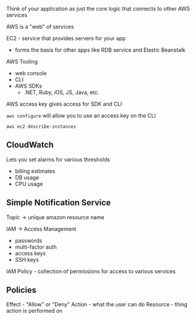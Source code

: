 Think of your application as just the core logic that connects to other AWS services

AWS is a "web" of services

EC2 - service that provides servers for your app
  - forms the basis for other apps like RDB service and Elastic Beanstalk

  AWS Tooling
  - web console
  - CLI 
  - AWS SDKs
    - .NET, Ruby, iOS, JS, Java, etc. 
  
AWS access key gives access for SDK and CLI

`aws configure` will allow you to use an access key on the CLI

`aws ec2 describe-instances`

## CloudWatch

Lets you set alarms for various thresholds
- billing estimates
- DB usage
- CPU usage

## Simple Notification Service

Topic -> unique amazon resource name

IAM -> Access Management
- passwords
- multi-factor auth
- access keys
- SSH keys

IAM Policy - collection of permissions for access to various services

## Policies

Effect - "Allow" or "Deny"
Action - what the user can do
Resource - thing action is performed on